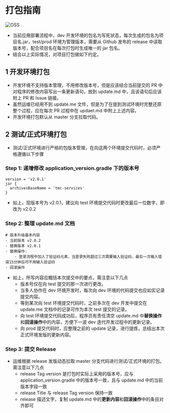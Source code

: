 # 打包指南

![OSS](https://static.cnbetacdn.com/article/2018/0821/6516ac17b422c31.png)

- 当前应用部署流程中，dev 开发环境的包名为写死状态，每次生成的包名为项目名.jar，test/prod 环境为管理版本，需要从 Github 发布的 release 中读取版本号，配合项目名在每次打包时生成唯一的 jar 包名。
- 结合以上实际情况，对项目打包做如下约定。

## 1 开发环境打包

- 开发环境不支持版本管理，不用修改版本号，但是应该结合当前提交的 PR 中对程序的修改内容写出一条更新语句，放到 update.md 中，且该语句后应该附上 PR 和 Issue 链接。
- 虽然运维已经用不到 update.me 文件，但是为了在提到测试环境时完整还原整个过程，应在每次 PR 过程中在 updaet.md 中附上上述内容。
- 开发环境打包默认从 master 分支拉取代码。

## 2 测试/正式环境打包

- 测试/正式环境进行严格的包版本管理，在向这两个环境提交代码时，必须严格遵循以下步骤

### Step 1: 递增修改 application_version.gradle 下的版本号

```text
version = 'v2.0.1'
jar {
  archivesBaseName = 'tmc-services'
}
```

- 如上，现版本号为 v2.0.1，建议向 test 环境提交代码时更改最后一位数字，即改为 v2.0.2

### Step 2: 整理 update.md 文档

```text
# 版本升级基本内容
- 当前版本 v2.0.2
- 替换版本 v2.0.1
- 替换操作:
    - 登录流程中加入了验证码元素，当登录失败超过三次需要输入验证码，最后一次输入错误15分钟后可不用输入验证码
- 回滚操作
```

- 如上，所写内容应概括本次提交中的要点，需注意以下几点
  - 版本号仅在向 test 提交的那一次进行更改。
  - 当多人协作在 dev 环境开发时，每次向 dev 环境的代码提交也应如实记录提交内容。
  - 等到某次向 test 环境提交代码时，之前多次在 dev 开发中提交在 update.me 文档中的记录可作为本次 test 提交的记录。
  - 向 test 环境提交代码成功后，程序员有责任清空 update.md 中**替换操作**和**回滚操作**中的内容，方便下一波 dev 迭代开发过程中的更新记录。
  - 向 prod 提交代码时，应整理之前的 update 记录，进行提炼，总结出本次正式环境发版的更新内容。

### Step 3: 提交 Release

- 运维根据 release 发版动态拉取 master 分支代码进行测试/正式环境的打包。需注意以下几点
  - release Tag version 是打包时实际上采用的版本号，应与 application_version.gradle 中的版本号一致，且与 update.md 中的当前版本字段一致
  - release Title 与 release Tag version 保持一致
  - release 描述文字，复制 update.md 中的**更新内容**和**回滚操作**中的条目对齐即可
